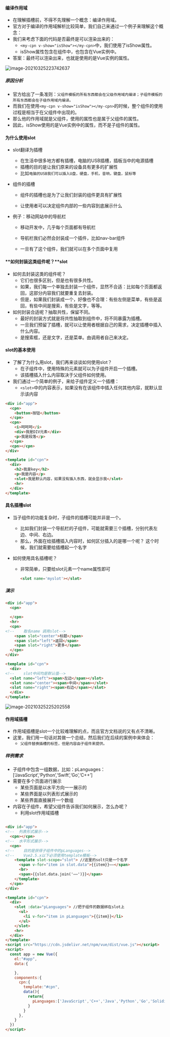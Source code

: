 #### 编译作用域

- 在理解插槽前，不得不先理解一个概念：编译作用域。
- 官方对于编译的作用域解析比较简单，我们自己来通过一个例子来理解这个概念：
- 我们来考虑下面的代码是否最终是可以渲染出来的：
  - `<my-cpn v-show="isShow"></my-cpn>`中，我们使用了isShow属性。
  - isShow属性包含在组件中，也包含在Vue实例中。
- 答案：最终可以渲染出来，也就是使用的是Vue实例的属性。

![image-20210325223742637](插槽.assets/image-20210325223742637.png)

##### 原因分析

- 官方给出了一条准则：`父组件模板的所有东西都会在父级作用域内编译；子组件模板的所有东西都会在子级作用域内编译。`
- 而我们在使用`<my-cpn v-show="isShow"></my-cpn>`的时候，整个组件的使用过程是相当于在父组件中出现的。
- 那么他的作用域就是父组件，使用的属性也是属于父组件的属性。
- 因此，isShow使用的是Vue实例中的属性，而不是子组件的属性。



#### 为什么使用slot

- slot翻译为插槽
  - 在生活中很多地方都有插槽，电脑的USB插槽，插板当中的电源插槽
  - 插槽的目的是让我们原来的设备具有更多的扩展性
  - 比如`电脑的USB我们可以插入U盘，硬盘，手机，音响，键盘，鼠标等`

- 组件的插槽

  - 组件的插槽也是为了让我们封装的组件更具有扩展性

  - 让使用者可以决定组件内部的一些内容到底展示什么

- 例子：移动网站中的导航栏

  - 移动开发中，几乎每个页面都有导航栏

  - 导航栏我们必然会封装成一个插件，比如nav-bar组件

  - 一旦有了这个组件，我们就可以在多个页面中复用

#### **如何封装这类组件呢？**slot

- 如何去封装这类的组件呢？
  - 它们也很多区别，但是也有很多共性。
  - 如果，我们每一个单独去封装一个组件，显然不合适：比如每个页面都返回，这部分内容我们就要重复去封装。
  - 但是，如果我们封装成一个，好像也不合理：有些左侧是菜单，有些是返回，有些中间是搜索，有些是文字，等等。
- 如何封装合适呢？抽取共性，保留不同。
  - 最好的封装方式就是将共性抽取到组件中，将不同暴露为插槽。
  - 一旦我们预留了插槽，就可以让使用者根据自己的需求，决定插槽中插入什么内容。
  - 是搜索框，还是文字，还是菜单。由调用者自己来决定。

#### slot的基本使用

- 了解了为什么用slot，我们再来谈谈如何使用slot？
  - 在子组件中，使用特殊的元素<slot>就可以为子组件开启一个插槽。
  - 该插槽插入什么内容取决于父组件如何使用。
- 我们通过一个简单的例子，来给子组件定义一个插槽：
  - `<slot>`中的内容表示，如果没有在该组件中插入任何其他内容，就默认显示该内容


```html
<div id="app">
  <cpn>
    <button>按钮</button>
  </cpn>
  <cpn>
    <i>呵呵呵</i>
    <div>我是DIV元素</div>
    <p>我是段落</p>
  </cpn>
  <cpn></cpn>
</div>

<template id="cpn">
  <div>
    <h2>我是key</h2>
    <p>我是内容</p>
    <slot>我是默认内容，如果没有插入东西，就会显示我</slot>
    <hr>
  </div>
</template>

```

#### **具名插槽**slot

- 当子组件的功能复杂时，子组件的插槽可能并非是一个。

  - 比如我们封装一个导航栏的子组件，可能就需要三个插槽，分别代表左边、中间、右边。
  - 那么，外面在给插槽插入内容时，如何区分插入的是哪一个呢？
    这个时候，我们就需要给插槽起一个名字

- 如何使用具名插槽呢？

  - 非常简单，只要给slot元素一个name属性即可

    ```html
    <slot name='myslot'></slot>
    ```

##### 演示

```html
<div id="app">
  <cpn>

  </cpn>
  <hr>
  <cpn>
<!--    取名name 调用slot-->
    <span slot="center">标题</span>
    <span slot="left">返回</span>
    <span slot="right">更多</span>
  </cpn>
</div>

<template id="cpn">
  <div>
<!--    slot中间均是默认值-->
  <slot name="left"><span>左边</span></slot>
  <slot name="center"><span>中间</span></slot>
  <slot name="right"><span>右边</span></slot>
  </div>
</template>

```

![image-20210325225202558](插槽.assets/image-20210325225202558.png)

#### **作用域插槽**

- 作用域插槽是slot一个比较难理解的点，而且官方文档说的又有点不清晰。
- 这里，我们用一句话对其做一个总结，然后我们在后续的案例中来体会：
  - `父组件替换插槽的标签，但是内容由子组件来提供。`

##### 样例需求

- 子组件中包含一组数据，比如：pLanguages：[‘JavaScript’,‘Python’,‘Swift’,‘Go’,‘C++’]
- 需要在多个页面进行展示
  - 某些页面是以水平方向一一展示的
  - 某些界面是以列表形式展示的
  - 某些界面直接展开一个数组
- 内容在子组件，希望父组件告诉我们如何展示，怎么办呢？
  - 利用slot作用域插槽
    

```html

<div id="app">
<!--  列表形式展示-->
  <cpn></cpn>
<!--  水平形式展示-->
  <cpn>
<!--    目的是获得子组件中的pLanguages-->
<!--    Vue2.5.x以下必须使用template模板-->
    <template slot-scope="slot"> //这里的solt只是一个名字
      <span v-for="item in slot.data">{{item}}——</span>
      <br>
      <span>{{slot.data.join('——')}}</span>
    </template>
  </cpn>
</div>

<template id="cpn">
  <div>
    <slot :data="pLanguages"> //把子组件的数据绑在slot上
      <ul>
        <li v-for="item in pLanguages">{{item}}</li>
      </ul>
    </slot>
    <hr>
  </div>
</template>
<script src="https://cdn.jsdelivr.net/npm/vue/dist/vue.js"></script>
<script>
  const app = new Vue({
    el:"#app",
    data:{

    },
    components:{
      cpn:{
        template:"#cpn",
        data(){
          return{
            pLanguages:['JavaScript','C++','Java','Python','Go','Solidity']
          }
        }
      },
    }
  })
</script>

```

